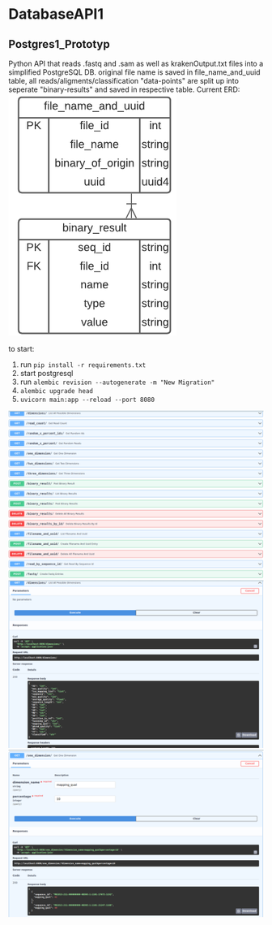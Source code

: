 # DatabaseAPI1
## Postgres1_Prototyp  
Python API that reads .fastq and .sam as well as krakenOutput.txt files into a simplified PostgreSQL DB.
original file name is saved in file_name_and_uuid table, all reads/aligments/classification "data-points" are split up into seperate
"binary-results" and saved in respective table.
Current ERD: 
![three entity RD for postgres set up. separate tables for data from fastq reads, sam files as well as kraken output together, and file_id table](images/simpler_postgres_erd.png "ERD for the simplified postgresDB")

to start: 
1. run ``pip install -r requirements.txt``
2. start postgresql
3. run ```alembic revision --autogenerate -m "New Migration"```
4. ```alembic upgrade head```
5. ```uvicorn main:app --reload --port 8080```

![endpoints for simplified postgres API](images/postgres1_prototyp_endpoints.png "screenshot of api endpoints")
![get 3 dimension endpoint screensho1](images/postgres1_prototyp_get_dimensions.png "screenshot1 of get all dimensions endpoint")
![get 3 dimension endpoint screenshot2](images/postgres1_prototyp_get_one_dimension.png "sreenshot2 of get 1 dimension endpoint")